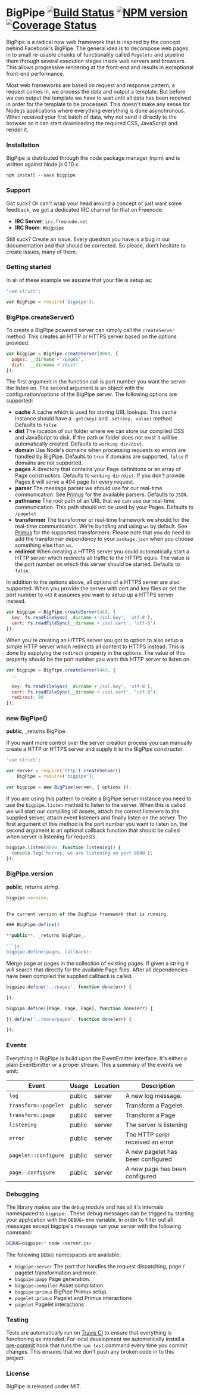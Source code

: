 # BigPipe [![Build Status][status]](https://travis-ci.org/bigpipe/bigpipe) [![NPM version][npmimgurl]](http://badge.fury.io/js/bigpipe) [![Coverage Status][coverage]](http://coveralls.io/r/bigpipe/bigpipe?branch=master)

[status]: https://travis-ci.org/bigpipe/bigpipe.png
[npmimgurl]: https://badge.fury.io/js/bigpipe.png
[coverage]: http://coveralls.io/repos/bigpipe/bigpipe/badge.png?branch=master

BigPipe is a radical new web framework that is inspired by the concept behind
Facebook's BigPipe. The general idea is to decompose web pages in to small
re-usable chunks of functionality called `Pagelets` and pipeline them through
several execution stages inside web servers and browsers. This allows progressive
rendering at the front-end and results in exceptional front-end performance.

Most web frameworks are based on request and response pattern, a request comes
in, we process the data and output a template. But before we can output the
template we have to wait until all data has been received in order for the
template to be processed. This doesn't make any sense for Node.js applications
where everything everything is done asynchronous. When received your first batch
of data, why not send it directly to the browser so it can start downloading the
required CSS, JavaScript and render it.

### Installation

BigPipe is distributed through the node package manager (npm) and is written
against Node.js 0.10.x.

```
npm install --save bigpipe
```

### Support

Got suck? Or can't wrap your head around a concept or just want some feedback,
we got a dedicated IRC channel for that on Freenode:

- **IRC Server**: `irc.freenode.net`
- **IRC Room**: `#bigpipe`

Still suck? Create an issue. Every question you have is a bug in our
documentation and that should be corrected. So please, don't hesitate to create
issues, many of them.

### Getting started

In all of these example we assume that your file is setup as:

```js
'use strict';

var BigPipe = require('bigpipe');
```

### BigPipe.createServer()

To create a BigPipe powered server can simply call the `createServer` method.
This creates an HTTP or HTTPS server based on the options provided.

```js
var bigpipe = BigPipe.createServer(8080, {
  pages: __dirname +'/pages',
  dist:  __dirname +'/dist'
});
```

The first argument in the function call is port number you want the server the
listen on. The second argument is an object with the configuration/options of the
BigPipe server. The following options are supported:

- **cache** A cache which is used for storing URL lookups. This cache instance
  should have a `.get(key)` and `.set(key, value)` method. Defaults to `false`
- **dist** The location of our folder where we can store our compiled CSS and
  JavaScript to disk. If the path or folder does not exist it will be
  automatically created. Defaults to `working dir/dist`.
- **domain** Use Node's domains when processing requests so errors are handled
  by BigPipe. Defaults to `true` if domains are supported, `false` if domains
  are not supported.
- **pages** A directory that contains your Page definitions or an array of Page
  constructors. Defaults to `working dir/dist`. If you don't provide Pages it
  will serve a 404 page for every request.
- **parser** The message parser we should use for our real-time communication.
  See [Primus] for the available parsers. Defaults to `JSON`.
- **pathname** The root path of an URL that we can use our real-time
  communication. This path should not be used by your Pages. Defaults to
  `/pagelet`
- **transformer** The transformer or real-time framework we should for the
  real-time communication. We're bundling and using `ws` by default. See [Primus]
  for the supported transformers. Please note that you do need to add the
  transformer dependency to your `package.json` when you choose something else
  than `ws`.
- **redirect** When creating a HTTPS server you could automatically start a HTTP
  server which redirects all traffic to the HTTPS equiv. The value is the port
  number on which this server should be started. Defaults to `false`.

In addition to the options above, all options of a HTTPS server are also
supported.  When you provide the server with cert and key files or set the
port number to `443` it assumes you want to setup up a HTTPS server instead.

```js
var bigpipe = BigPipe.createServer(443, {
  key: fs.readFileSync(__dirname +'/ssl.key', 'utf-8'),
  cert: fs.readFileSync(__dirname +'/ssl.cert', 'utf-8')
});
```

When you're creating an HTTPS server you got to option to also setup a simple
HTTP server which redirects all content to HTTPS instead. This is done by
supplying the `redirect` property in the options. The value of this property
should be the port number you want this HTTP server to listen on:

```js
var bigpipe = BigPipe.createServer(443, {
  ..

  key: fs.readFileSync(__dirname +'/ssl.key', 'utf-8'),
  cert: fs.readFileSync(__dirname +'/ssl.cert', 'utf-8'),
  redirect: 80
});
```

### new BigPipe()

**public**, _returns BigPipe.

If you want more control over the server creation process you can manually
create a HTTP or HTTPS server and supply it to the BigPipe constructor.

```js
'use strict';

var server = require('http').createServer()
  , BigPipe = require('bigpipe');

var bigpipe = new BigPipe(server, { options });
```

If you are using this pattern to create a BigPipe server instance you need to
use the `bigpipe.listen` method to listen to the server. When this is called we
will start our compiling all assets, attach the correct listeners to the
supplied server, attach event listeners and finally listen on the server. The
first argument of this method is the port number you want to listen on, the
second argument is an optional callback function that should be called when
server is listening for requests.

```js
bigpipe.listen(8080, function listening() {
  console.log('hurray, we are listening on port 8080');
});
```

### BigPipe.version

**public**, _returns string_.

```js
bigpipe.version;
``

The current version of the BigPipe framework that is running.

### BigPipe.define()

**public**, _returns BigPipe_.

```js
bigpipe.define(pages, callback);
```

Merge page or pages in the collection of existing pages. If given a string it
will search that directly for the available Page files. After all dependencies
have been compiled the supplied callback is called.

```js
bigpipe.define('../pages', function done(err) {

});

bigpipe.define([Page, Page, Page], function done(err) {

}).define('../more/pages', function done(err) {

});
```

### Events

Everything in BigPipe is build upon the EventEmitter interface. It's either a
plain EventEmitter or a proper stream. This a summary of the events we emit:

Event                 | Usage       | Location      | Description
----------------------|-------------|---------------|-------------------------------
`log`                 | public      | server        | A new log message.
`transform::pagelet`  | public      | server        | Transform a Pagelet
`transform::page`     | public      | server        | Transform a Page
`listening`           | public      | server        | The server is listening
`error`               | public      | server        | The HTTP serer received an error
`pagelet::configure`  | public      | server        | A new pagelet has been configured
`page::configure`     | public      | server        | A new page has been configured

### Debugging

The library makes use the `debug` module and has all it's internals namespaced
to `bigpipe:`. These debug messages can be trigged by starting your application
with the `DEBUG=` env variable. In order to filter out all messages except
bigpipe's message run your server with the following command:

```bash
DEBUG=bigpipe:* node <server.js>
```

The following `DEBUG` namespaces are available:

- `bigpipe:server` The part that handles the request dispatching, page / pagelet
  transformation and more.
- `bigpipe:page` Page generation.
- `bigpipe:compiler` Asset compilation.
- `bigpipe:primus` BigPipe Primus setup.
- `pagelet:primus` Pagelet and Primus interactions
- `pagelet` Pagelet interactions

### Testing

Tests are automatically run on [Travis CI] to ensure that everything is
functioning as intended. For local development we automatically install a
[pre-commit] hook that runs the `npm test` command every time you commit changes.
This ensures that we don't push any broken code in to this project.

### License

BigPipe is released under MIT.

[Travis CI]: http://travisci.org
[pre-commit]: http://github.com/observing/pre-commit
[Primus]: https://githbu.com/primus/primus
